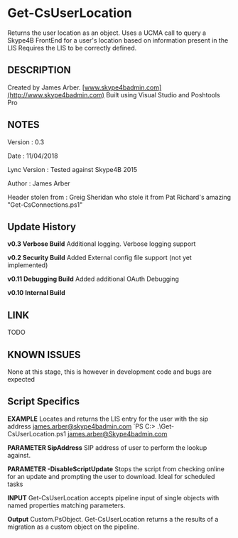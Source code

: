 # Get-CsUserLocation
Returns the user location as an object.
Uses a UCMA call to query a Skype4B FrontEnd for a user's location based on information present in the LIS
Requires the LIS to be correctly defined.

## DESCRIPTION  
Created by James Arber. [www.skype4badmin.com](http://www.skype4badmin.com)
Built using Visual Studio and Poshtools Pro

    
	
## NOTES 

Version			: 0.3

Date			: 11/04/2018

Lync Version	: Tested against Skype4B 2015

Author    		: James Arber

Header stolen from  	: Greig Sheridan who stole it from Pat Richard's amazing "Get-CsConnections.ps1"

## Update History
**v0.3	Verbose Build**
Additional logging. Verbose logging support

**v0.2	Security Build**
Added External config file support (not yet implemented)

**v0.11 Debugging Build**
Added additional OAuth Debugging

**v0.10 Internal Build**
	
## LINK  
TODO

## KNOWN ISSUES
   None at this stage, this is however in development code and bugs are expected

## Script Specifics
**EXAMPLE** Locates and returns the LIS entry for the user with the sip address james.arber@skype4badmin.com
`PS C:\> .\Get-CsUserLocation.ps1 james.arber@Skype4badmin.com

**PARAMETER SipAddress**
SIP address of user to perform the lookup against.

**PARAMETER -DisableScriptUpdate**
Stops the script from checking online for an update and prompting the user to download. Ideal for scheduled tasks

**INPUT**
Get-CsUserLocation accepts pipeline input of single objects with named properties matching parameters.

**Output**
Custom.PsObject. Get-CsUserLocation returns a the results of a migration as a custom object on the pipeline.


